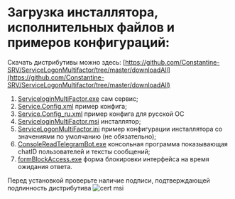 # Загрузка инсталлятора, исполнительных файлов и примеров конфигураций:
Скачать дистрибутивы можно здесь: [https://github.com/Constantine-SRV/ServiceLogonMultifactor/tree/master/downloadAll](https://github.com/Constantine-SRV/ServiceLogonMultifactor/tree/master/downloadAll)
1. [ServiceloginMultiFactor.exe](https://github.com/Constantine-SRV/ServiceLogonMultifactor/blob/master/downloadAll/ServiceLogonMultifactor.exe) сам сервис;
2. [Service.Config.xml](https://github.com/Constantine-SRV/ServiceLogonMultifactor/blob/master/downloadAll/Service.Config.xml) пример конфига;
3. [Service.Config_ru.xml](https://github.com/Constantine-SRV/ServiceLogonMultifactor/blob/master/downloadAll/Service.Config_ru.xml) пример конфига для русской ОС
4. [ServiceloginMultiFactor.msi](https://github.com/Constantine-SRV/ServiceLogonMultifactor/blob/master/downloadAll/ServiceLogonMultiFactor.msi) 
 инсталлятор;
5. [ServiceLogonMultiFactor.ini](https://github.com/Constantine-SRV/ServiceLogonMultifactor/blob/master/downloadAll/ServiceLogonMultiFactor.ini) пример конфигурации инсталлятора со значениями по умолчанию (не обязательно);
6. [ConsoleReadTelegramBot.exe](https://github.com/Constantine-SRV/ServiceLogonMultifactor/blob/master/downloadAll/ConsoleReadTelegramBot.exe) консольная программа показывающая chatID пользователей и тексты сообщений;
7. [formBlockAccess.exe](https://github.com/Constantine-SRV/ServiceLogonMultifactor/blob/master/downloadAll/formBlockAccess.exe) форма блокировки интерфейса на время ожидания ответа.

Перед установкой проверьте наличие подписи, подтверждающей подлинность дистрибутива
![cert msi](https://github.com/Constantine-SRV/ServiceLogonMultifactor/blob/master/documentation/MSI-CERT-2.JPG)